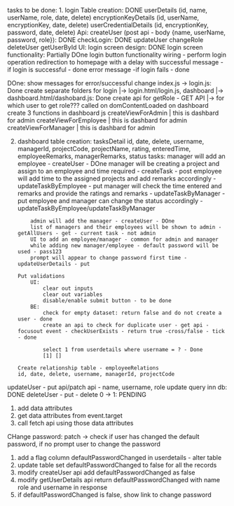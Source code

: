 tasks to be done:
    1. login
        Table creation: DONE
            userDetails (id, name, userName, role, date, delete)
            encryptionKeyDetails (id, userName, encryptionKey, date, delete)
            userCredentialDetails (id, encryptionKey, password, date, delete)
        Api:
            createUser (post api - body {name, userName, password, role}): DONE
            checkLogin: DONE
            updateUser
            changeRole
            deleteUser
            getUserById
        UI:
            login screen design: DONE
            login screen functionality: Partially DOne
                login button functionality wiring - perform login operation
                redirection to homepage with a delay with successful message - if login is successful - done
                error message -if login fails - done

DOne:
    show messages for error/successful
    change index.js -> login.js: Done
    create separate folders for login |-> login.html/login.js, dashboard |-> dashboard.html/dashobard.js: Done
    create api for getRole - GET API |-> for which user to get role???
    called on domContentLoaded on dashboard
    create 3 functions in dashboard js
        createViewForAdmin | this is dashbard for admin
        createViewForEmployee | this is dashbard for admin
        createViewForManager | this is dashbard for admin


2.  dashboard
        table creation: tasksDetail
        id, date, delete, username, managerId, projectCode, projectName, rating, enteredTime, employeeRemarks, managerRemarks, status
        tasks:
            manager will add an employee - createUser - DOne
            manager will be creating a project and assign to an employee and time required - createTask - post
            employee will add time to the assigned projects and add remarks accordingly - updateTaskByEmployee - put
            manager will check the time entered and remarks and provide the ratings and remarks - updateTaskByManager - put
            employee and manager can change the status accordingly - updateTaskByEmployee/updateTaskByManager

            admin will add the manager - createUser - DOne
            list of managers and their employees will be shown to admin - getAllUsers - get - current task - not admin
            UI to add an employee/manager - common for admin and manager
            while adding new manager/employee - default password will be used - pass123
            prompt will appear to change password first time - updateUserDetails - put

        Put validations
            UI:
                clear out inputs
                clear out variables
                disable/enable submit button - to be done
            BE:
                check for empty dataset: return false and do not create a user - done
                create an api to check for duplicate user - get api - focusout event - checkUserExists - return true -cross/false - tick - done

                select 1 from userdetails where username = ? - Done
                [1] []

        Create relationship table - employeeRelations
        id, date, delete, username, managerId, projectCode


updateUser - put api/patch api - name, username, role update query inn db: DONE
deleteUser - put - delete 0 -> 1: PENDING
1. add data attributes
2. get data attributes from event.target
3. call fetch api using those data attributes

CHange password: patch -> check if user has changed the default password, if no prompt user to change the password
1. add a flag column defaultPasswordChanged in userdetails - alter table
2. update table set defaultPasswordChanged to false for all the records
2. modify createUser api add defaultPasswordChanged as false
3. modify getUserDetails api return defaultPasswordChanged with name role and username in response
4. if defaultPasswordChanged is false, show link to change password
